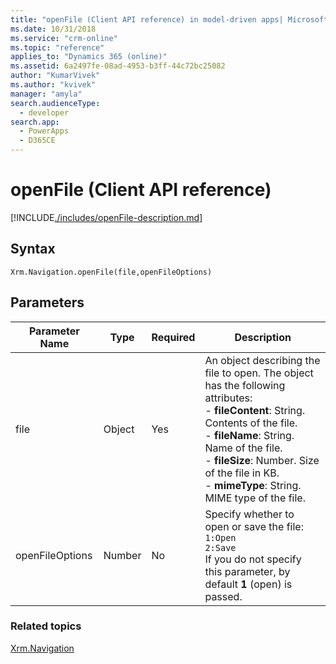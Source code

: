 ```yaml
---
title: "openFile (Client API reference) in model-driven apps| MicrosoftDocs"
ms.date: 10/31/2018
ms.service: "crm-online"
ms.topic: "reference"
applies_to: "Dynamics 365 (online)"
ms.assetid: 6a2497fe-08ad-4953-b3ff-44c72bc25082
author: "KumarVivek"
ms.author: "kvivek"
manager: "amyla"
search.audienceType: 
  - developer
search.app: 
  - PowerApps
  - D365CE
---
```

# openFile (Client API reference)



[!INCLUDE[./includes/openFile-description.md](./includes/openFile-description.md)]

## Syntax

`Xrm.Navigation.openFile(file,openFileOptions)`

## Parameters

| Parameter Name        | Type           | Required  |Description  |
| ------------- |-------------| -----|-----|
|file |Object | Yes|An object describing the file to open. The object has the following attributes:<br/>- **fileContent**: String. Contents of the file.  <br/>- **fileName**: String. Name of the file.<br/>- **fileSize**: Number. Size of the file in KB.<br/>- **mimeType**: String. MIME type of the file.|
|openFileOptions |Number | No|Specify whether to open or save the file:<br/> `1:Open`<br/> `2:Save`<br/>If you do not specify this parameter, by default **1** (open) is passed.|

### Related topics

[Xrm.Navigation](../xrm-navigation.md)

